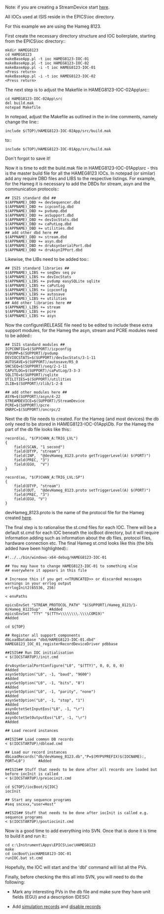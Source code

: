 Note: if you are creating a StreamDevice start [here](Creating-an-ISIS-StreamDevice-IOC).

All IOCs used at ISIS reside in the EPICS\\ioc directory.

For this example we are using the Hameg 8123.

First create the necessary directory structure and IOC boilerplate, starting from the EPICS\\ioc directory::

    mkdir HAMEG8123
    cd HAMEG8123
    makeBaseApp.pl -t ioc HAMEG8123-IOC-01
    makeBaseApp.pl -t ioc HAMEG8123-IOC-02
    makeBaseApp.pl -i -t ioc HAMEG8123-IOC-01
    <Press return>
    makeBaseApp.pl -i -t ioc HAMEG8123-IOC-02
    <Press return>

The next step is to adjust the Makefile in HAMEG8123-IOC-02App\\src::

    cd HAMEG8123-IOC-02App\src
    del build.mak
    notepad Makefile

In notepad, adjust the Makefile as outlined in the in-line comments, namely change the line::

    include $(TOP)/HAMEG8123-IOC-02App/src/build.mak

to::

    include $(TOP)/HAMEG8123-IOC-01App/src/build.mak

Don't forgot to save it!

Now it is time to edit the build.mak file in HAMEG8123-IOC-01App\\src - this is the master build file for all the HAMEG8123 IOCs.
In notepad (or similar) add any require DBD files and LIBS to the respective listings. For example, for the Hameg it is necessary to add the DBDs for stream, asyn and the communication protocols::

   ```
   ## ISIS standard dbd ##
   $(APPNAME)_DBD += devSequencer.dbd
   $(APPNAME)_DBD += icpconfig.dbd
   $(APPNAME)_DBD += pvdump.dbd
   $(APPNAME)_DBD += asSupport.dbd
   $(APPNAME)_DBD += devIocStats.dbd
   $(APPNAME)_DBD += caPutLog.dbd
   $(APPNAME)_DBD += utilities.dbd
   ## add other dbd here ##
   $(APPNAME)_DBD += stream.dbd
   $(APPNAME)_DBD += asyn.dbd
   $(APPNAME)_DBD += drvAsynSerialPort.dbd
   $(APPNAME)_DBD += drvAsynIPPort.dbd
   ```

Likewise, the LIBs need to be added too::

    ## ISIS standard libraries ##
    $(APPNAME)_LIBS += seqDev seq pv
    $(APPNAME)_LIBS += devIocStats 
    $(APPNAME)_LIBS += pvdump easySQLite sqlite 
    $(APPNAME)_LIBS += caPutLog
    $(APPNAME)_LIBS += icpconfig
    $(APPNAME)_LIBS += autosave
    $(APPNAME)_LIBS += utilities
    ## Add other libraries here ##
    $(APPNAME)_LIBS += stream
    $(APPNAME)_LIBS += pcre
    $(APPNAME)_LIBS += asyn

Now the configure\\RELEASE file need to be edited to include these extra support modules, for the Hameg the asyn, stream and PCRE modules need to be added::

    ## ISIS standard modules ##
    ICPCONFIG=$(SUPPORT)/icpconfig
    PVDUMP=$(SUPPORT)/pvdump
    DEVIOCSTATS=$(SUPPORT)/devIocStats/3-1-11
    AUTOSAVE=$(SUPPORT)/autosave/R5_0
    SNCSEQ=$(SUPPORT)/seq/2-1-11
    CAPUTLOG=$(SUPPORT)/caPutLog/3-3-3
    SQLITE=$(SUPPORT)/sqlite
    UTILITIES=$(SUPPORT)/utilities
    ZLIB=$(SUPPORT)/zlib/1-2-8

    ## add other modules here ##
    ASYN=$(SUPPORT)/asyn/4-22
    STREAMDEVICE=$(SUPPORT)/StreamDevice
    PCRE=$(SUPPORT)/pcre
    ONRPC=$(SUPPORT)/oncrpc/2

Next the db file needs to created. For the Hameg (and most devices) the db only need to be stored in HAMEG8123-IOC-01App\\Db. For the Hameg the part of the db file looks like this::

    record(ai, "$(P)CHAN_A:TRIG_LVL") 
    {
        field(SCAN, "1 second")
        field(DTYP, "stream")
        field(INP,  "@devHameg_8123.proto getTriggerLevel(A) $(PORT)")
        field(PREC, "3")
        field(EGU,  "V")
    }

    record(ao, "$(P)CHAN_A:TRIG_LVL:SP") 
    {
        field(DTYP, "stream")
        field(OUT,  "@devHameg_8123.proto setTriggerLevel(A) $(PORT)")
        field(PREC, "3")
        field(EGU, "V") 
    }

devHameg_8123.proto is the name of the protocol file for the Hameg created [here](Writing-An-ISIS-Stream-Device).

The final step is to rationalise the st.cmd files for each IOC. There will be a default st.cmd for each IOC beneath the iocBoot directory, but it will require information adding such as information about the db files, protocol files, hardware connection etc.
The final Hameg st.cmd looks like this (the bits added have been highlighted)::

    #!../../bin/windows-x64-debug/HAMEG8123-IOC-01

    ## You may have to change HAMEG8123-IOC-01 to something else
    ## everywhere it appears in this file

    # Increase this if you get <<TRUNCATED>> or discarded messages warnings in your errlog output
    errlogInit2(65536, 256)

    < envPaths

    epicsEnvSet "STREAM_PROTOCOL_PATH" "$(SUPPORT)/Hameg_8123/1-0/Hameg_8123Sup"    #Added
    epicsEnvSet "TTY" "$(TTY=\\\\\\\\.\\\\COM19)"                                   #Added

    cd ${TOP}

    ## Register all support components
    dbLoadDatabase "dbd/HAMEG8123-IOC-01.dbd"
    HAMEG8123_IOC_01_registerRecordDeviceDriver pdbbase

    ##ISIS## Run IOC initialisation 
    < $(IOCSTARTUP)/init.cmd

    drvAsynSerialPortConfigure("L0", "$(TTY)", 0, 0, 0, 0)                          #Added
    asynSetOption("L0", -1, "baud", "9600")                                         #Added
    asynSetOption("L0", -1, "bits", "8")                                            #Added
    asynSetOption("L0", -1, "parity", "none")                                       #Added
    asynSetOption("L0", -1, "stop", "1")                                            #Added
    asynOctetSetInputEos("L0", -1, "\r")                                            #Added
    asynOctetSetOutputEos("L0", -1, "\r")                                           #Added

    ## Load record instances

    ##ISIS## Load common DB records 
    < $(IOCSTARTUP)/dbload.cmd

    ## Load our record instances
    dbLoadRecords("db/devHameg_8123.db","P=$(MYPVPREFIX)$(IOCNAME):, PORT=L0")      #Added

    ##ISIS## Stuff that needs to be done after all records are loaded but before iocInit is called 
    < $(IOCSTARTUP)/preiocinit.cmd

    cd ${TOP}/iocBoot/${IOC}
    iocInit

    ## Start any sequence programs
    #seq sncxxx,"user=Host"

    ##ISIS## Stuff that needs to be done after iocInit is called e.g. sequence programs 
    < $(IOCSTARTUP)/postiocinit.cmd
 

Now is a good time to add everything into SVN. Once that is done it is time to build it and run it::

    cd c:\Instrument\Apps\EPICS\ioc\HAMEG8123
    make
    cd iocBoot\iocHAMEG8123-IOC-01
    runIOC.bat st.cmd
    
Hopefully, the IOC will start and the 'dbl' command will list all the PVs.


Finally, before checking the this all into SVN, you will need to do the following:

* Mark any interesting PVs in the db file and make sure they have unit fields (EGU) and a description (DESC)

* Add [simulation records](Record-Simulation) and [disable records](Disable-records)